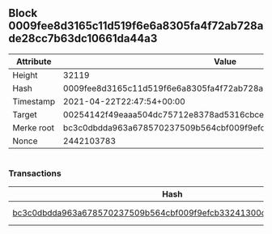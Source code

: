 ## Block 0009fee8d3165c11d519f6e6a8305fa4f72ab728ade28cc7b63dc10661da44a3

Attribute | Value
--- | ---
Height | 32119
Hash | 0009fee8d3165c11d519f6e6a8305fa4f72ab728ade28cc7b63dc10661da44a3
Timestamp | 2021-04-22T22:47:54+00:00
Target | 00254142f49eaaa504dc75712e8378ad5316cbcead634704b3734b6271167cc4
Merke root | bc3c0dbdda963a678570237509b564cbf009f9efcb33241300c3d63b261b0a5d
Nonce | 2442103783

```

```

### Transactions

Hash | Amount
--- | ---
[bc3c0dbdda963a678570237509b564cbf009f9efcb33241300c3d63b261b0a5d](bc3c0dbdda963a678570237509b564cbf009f9efcb33241300c3d63b261b0a5d.md) | 10.00000000 SKEPTI 
